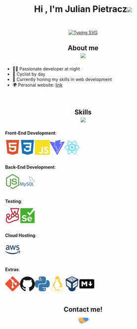 <h1 align="center"><b>Hi , I'm Julian Pietracz</b><img src="https://media.giphy.com/media/hvRJCLFzcasrR4ia7z/giphy.gif" width="35"></h1>

<br>

<p align="center">
  <a href="https://git.io/typing-svg"><img src="https://readme-typing-svg.demolab.com?font=Fira+Code&pause=1000&width=435&lines=The+greatest+masters+are+those;who+never+stop+being+students." alt="Typing SVG" /></a>
</p>


## <p align="center"><b>About me</b><br><img src="https://media2.giphy.com/media/QssGEmpkyEOhBCb7e1/giphy.gif?cid=ecf05e47a0n3gi1bfqntqmob8g9aid1oyj2wr3ds3mg700bl&rid=giphy.gif" width ="25"></p>

- 👨‍💻 Passionate developer at night
- 🚴 Cyclist by day
- 🌱 Currently honing my skills in web development
- 🌍 Personal website: [link](https://www.icegif.com/wp-content/uploads/2023/01/icegif-162.gif)

<br>

## <p align="center"><b>Skills</b><br><img src="https://media2.giphy.com/media/QssGEmpkyEOhBCb7e1/giphy.gif?cid=ecf05e47a0n3gi1bfqntqmob8g9aid1oyj2wr3ds3mg700bl&rid=giphy.gif" width ="25"></p>


**Front-End Development**:
<br>
<div style="display: flex;">
  <img src="html.svg" alt="">
  <img src="css.svg" alt="">
  <img src="javascript.svg" alt="">
  <img src="vite.svg" alt="">
  <img src="react.svg" alt="">
</div>
<br>

**Back-End Development**:
<br>
<div style="display: flex;">
  <img src="node.svg" alt="">
  <img src="mysql.svg" alt="">
</div>
<br>

**Testing**:
<br>
<div style="display: flex;">
  <img src="jest.svg" alt="">
  <img src="selenium.svg" alt="">
</div>
<br>

**Cloud Hosting**:
<br>
<div style="display: flex;">
<img src="aws.svg" alt="">
</div>
<br>

**Extras**:
<br>
<div style="display: flex;">
<img src="git.svg" alt="">
<img src="github.svg" alt="">
<img src="python.svg" alt="">
<img src="linux.svg" alt="">
<img src="virtualbox.svg" alt="">
<img src="markdown.svg" alt="">
</div>
<br>

## <p align="center"><b> Contact me!</b><br><img src="https://github.com/0xAbdulKhalid/0xAbdulKhalid/raw/main/assets/mdImages/handshake.gif" width ="80"></p>

<br>

<br>